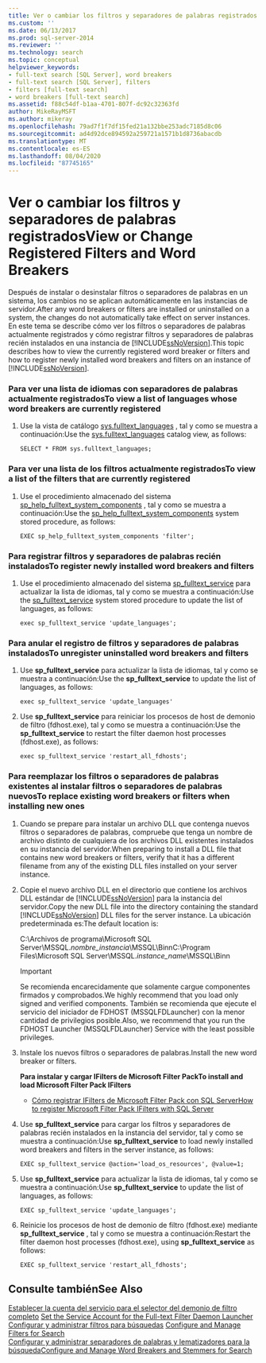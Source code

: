 ```yaml
---
title: Ver o cambiar los filtros y separadores de palabras registrados | Microsoft Docs
ms.custom: ''
ms.date: 06/13/2017
ms.prod: sql-server-2014
ms.reviewer: ''
ms.technology: search
ms.topic: conceptual
helpviewer_keywords:
- full-text search [SQL Server], word breakers
- full-text search [SQL Server], filters
- filters [full-text search]
- word breakers [full-text search]
ms.assetid: f88c54df-b1aa-4701-807f-dc92c32363fd
author: MikeRayMSFT
ms.author: mikeray
ms.openlocfilehash: 79ad7f1f7df15fed21a132bbe253adc7185d8c06
ms.sourcegitcommit: ad4d92dce894592a259721a1571b1d8736abacdb
ms.translationtype: MT
ms.contentlocale: es-ES
ms.lasthandoff: 08/04/2020
ms.locfileid: "87745165"
---
```

# <a name="view-or-change-registered-filters-and-word-breakers"></a><span data-ttu-id="3e23a-102">Ver o cambiar los filtros y separadores de palabras registrados</span><span class="sxs-lookup"><span data-stu-id="3e23a-102">View or Change Registered Filters and Word Breakers</span></span>
  <span data-ttu-id="3e23a-103">Después de instalar o desinstalar filtros o separadores de palabras en un sistema, los cambios no se aplican automáticamente en las instancias de servidor.</span><span class="sxs-lookup"><span data-stu-id="3e23a-103">After any word breakers or filters are installed or uninstalled on a system, the changes do not automatically take effect on server instances.</span></span> <span data-ttu-id="3e23a-104">En este tema se describe cómo ver los filtros o separadores de palabras actualmente registrados y cómo registrar filtros y separadores de palabras recién instalados en una instancia de [!INCLUDE[ssNoVersion](../../includes/ssnoversion-md.md)].</span><span class="sxs-lookup"><span data-stu-id="3e23a-104">This topic describes how to view the currently registered word breaker or filters and how to register newly installed word breakers and filters on an instance of [!INCLUDE[ssNoVersion](../../includes/ssnoversion-md.md)].</span></span>  
  
### <a name="to-view-a-list-of-languages-whose-word-breakers-are-currently-registered"></a><span data-ttu-id="3e23a-105">Para ver una lista de idiomas con separadores de palabras actualmente registrados</span><span class="sxs-lookup"><span data-stu-id="3e23a-105">To view a list of languages whose word breakers are currently registered</span></span>  
  
1.  <span data-ttu-id="3e23a-106">Use la vista de catálogo [sys.fulltext_languages](/sql/relational-databases/system-catalog-views/sys-fulltext-languages-transact-sql) , tal y como se muestra a continuación:</span><span class="sxs-lookup"><span data-stu-id="3e23a-106">Use the [sys.fulltext_languages](/sql/relational-databases/system-catalog-views/sys-fulltext-languages-transact-sql) catalog view, as follows:</span></span>  
  
    ```  
    SELECT * FROM sys.fulltext_languages;   
    ```  
  
### <a name="to-view-a-list-of-the-filters-that-are-currently-registered"></a><span data-ttu-id="3e23a-107">Para ver una lista de los filtros actualmente registrados</span><span class="sxs-lookup"><span data-stu-id="3e23a-107">To view a list of the filters that are currently registered</span></span>  
  
1.  <span data-ttu-id="3e23a-108">Use el procedimiento almacenado del sistema [sp_help_fulltext_system_components](/sql/relational-databases/system-stored-procedures/sp-help-fulltext-system-components-transact-sql) , tal y como se muestra a continuación:</span><span class="sxs-lookup"><span data-stu-id="3e23a-108">Use the [sp_help_fulltext_system_components](/sql/relational-databases/system-stored-procedures/sp-help-fulltext-system-components-transact-sql) system stored procedure, as follows:</span></span>  
  
    ```  
    EXEC sp_help_fulltext_system_components 'filter';    
    ```  
  
### <a name="to-register-newly-installed-word-breakers-and-filters"></a><span data-ttu-id="3e23a-109">Para registrar filtros y separadores de palabras recién instalados</span><span class="sxs-lookup"><span data-stu-id="3e23a-109">To register newly installed word breakers and filters</span></span>  
  
1.  <span data-ttu-id="3e23a-110">Use el procedimiento almacenado del sistema [sp_fulltext_service](/sql/relational-databases/system-stored-procedures/sp-fulltext-service-transact-sql) para actualizar la lista de idiomas, tal y como se muestra a continuación:</span><span class="sxs-lookup"><span data-stu-id="3e23a-110">Use the [sp_fulltext_service](/sql/relational-databases/system-stored-procedures/sp-fulltext-service-transact-sql) system stored procedure to update the list of languages, as follows:</span></span>  
  
    ```  
    exec sp_fulltext_service 'update_languages';   
    ```  
  
### <a name="to-unregister-uninstalled-word-breakers-and-filters"></a><span data-ttu-id="3e23a-111">Para anular el registro de filtros y separadores de palabras instalados</span><span class="sxs-lookup"><span data-stu-id="3e23a-111">To unregister uninstalled word breakers and filters</span></span>  
  
1.  <span data-ttu-id="3e23a-112">Use **sp_fulltext_service** para actualizar la lista de idiomas, tal y como se muestra a continuación:</span><span class="sxs-lookup"><span data-stu-id="3e23a-112">Use the **sp_fulltext_service** to update the list of languages, as follows:</span></span>  
  
    ```  
    exec sp_fulltext_service 'update_languages'  
    ```  
  
2.  <span data-ttu-id="3e23a-113">Use **sp_fulltext_service** para reiniciar los procesos de host de demonio de filtro (fdhost.exe), tal y como se muestra a continuación:</span><span class="sxs-lookup"><span data-stu-id="3e23a-113">Use the **sp_fulltext_service** to restart the filter daemon host processes (fdhost.exe), as follows:</span></span>  
  
    ```  
    exec sp_fulltext_service 'restart_all_fdhosts';  
    ```  
  
### <a name="to-replace-existing-word-breakers-or-filters-when-installing-new-ones"></a><span data-ttu-id="3e23a-114">Para reemplazar los filtros o separadores de palabras existentes al instalar filtros o separadores de palabras nuevos</span><span class="sxs-lookup"><span data-stu-id="3e23a-114">To replace existing word breakers or filters when installing new ones</span></span>  
  
1.  <span data-ttu-id="3e23a-115">Cuando se prepare para instalar un archivo DLL que contenga nuevos filtros o separadores de palabras, compruebe que tenga un nombre de archivo distinto de cualquiera de los archivos DLL existentes instalados en su instancia del servidor.</span><span class="sxs-lookup"><span data-stu-id="3e23a-115">When preparing to install a DLL file that contains new word breakers or filters, verify that it has a different filename from any of the existing DLL files installed on your server instance.</span></span>  
  
2.  <span data-ttu-id="3e23a-116">Copie el nuevo archivo DLL en el directorio que contiene los archivos DLL estándar de [!INCLUDE[ssNoVersion](../../includes/ssnoversion-md.md)] para la instancia del servidor.</span><span class="sxs-lookup"><span data-stu-id="3e23a-116">Copy the new DLL file into the directory containing the standard [!INCLUDE[ssNoVersion](../../includes/ssnoversion-md.md)] DLL files for the server instance.</span></span> <span data-ttu-id="3e23a-117">La ubicación predeterminada es:</span><span class="sxs-lookup"><span data-stu-id="3e23a-117">The default location is:</span></span>  
  
     <span data-ttu-id="3e23a-118">C:\Archivos de programa\Microsoft SQL Server\MSSQL.*nombre_instancia*\MSSQL\Binn</span><span class="sxs-lookup"><span data-stu-id="3e23a-118">C:\Program Files\Microsoft SQL Server\MSSQL.*instance_name*\MSSQL\Binn</span></span>  
  
    > [!IMPORTANT]  
    >  <span data-ttu-id="3e23a-119">Se recomienda encarecidamente que solamente cargue componentes firmados y comprobados.</span><span class="sxs-lookup"><span data-stu-id="3e23a-119">We highly recommend that you load only signed and verified components.</span></span> <span data-ttu-id="3e23a-120">También se recomienda que ejecute el servicio del iniciador de FDHOST (MSSQLFDLauncher) con la menor cantidad de privilegios posible.</span><span class="sxs-lookup"><span data-stu-id="3e23a-120">Also, we recommend that you run the FDHOST Launcher (MSSQLFDLauncher) Service with the least possible privileges.</span></span>  
  
3.  <span data-ttu-id="3e23a-121">Instale los nuevos filtros o separadores de palabras.</span><span class="sxs-lookup"><span data-stu-id="3e23a-121">Install the new word breaker or filters.</span></span>  
  
     <span data-ttu-id="3e23a-122">**Para instalar y cargar IFilters de Microsoft Filter Pack**</span><span class="sxs-lookup"><span data-stu-id="3e23a-122">**To install and load Microsoft Filter Pack IFilters**</span></span>  
  
    -   [<span data-ttu-id="3e23a-123">Cómo registrar IFilters de Microsoft Filter Pack con SQL Server</span><span class="sxs-lookup"><span data-stu-id="3e23a-123">How to register Microsoft Filter Pack IFilters with SQL Server</span></span>](https://go.microsoft.com/fwlink/?LinkId=130439)  
  
4.  <span data-ttu-id="3e23a-124">Use **sp_fulltext_service** para cargar los filtros y separadores de palabras recién instalados en la instancia del servidor, tal y como se muestra a continuación:</span><span class="sxs-lookup"><span data-stu-id="3e23a-124">Use **sp_fulltext_service** to load newly installed word breakers and filters in the server instance, as follows:</span></span>  
  
    ```  
    EXEC sp_fulltext_service @action='load_os_resources', @value=1;  
    ```  
  
5.  <span data-ttu-id="3e23a-125">Use **sp_fulltext_service** para actualizar la lista de idiomas, tal y como se muestra a continuación:</span><span class="sxs-lookup"><span data-stu-id="3e23a-125">Use **sp_fulltext_service** to update the list of languages, as follows:</span></span>  
  
    ```  
    EXEC sp_fulltext_service 'update_languages';  
    ```  
  
6.  <span data-ttu-id="3e23a-126">Reinicie los procesos de host de demonio de filtro (fdhost.exe) mediante **sp_fulltext_service** , tal y como se muestra a continuación:</span><span class="sxs-lookup"><span data-stu-id="3e23a-126">Restart the filter daemon host processes (fdhost.exe), using **sp_fulltext_service** as follows:</span></span>  
  
    ```  
    EXEC sp_fulltext_service 'restart_all_fdhosts';   
    ```  
  
## <a name="see-also"></a><span data-ttu-id="3e23a-127">Consulte también</span><span class="sxs-lookup"><span data-stu-id="3e23a-127">See Also</span></span>  
 <span data-ttu-id="3e23a-128">[Establecer la cuenta del servicio para el selector del demonio de filtro completo](set-the-service-account-for-the-full-text-filter-daemon-launcher.md) </span><span class="sxs-lookup"><span data-stu-id="3e23a-128">[Set the Service Account for the Full-text Filter Daemon Launcher](set-the-service-account-for-the-full-text-filter-daemon-launcher.md) </span></span>  
 <span data-ttu-id="3e23a-129">[Configurar y administrar filtros para búsquedas](configure-and-manage-filters-for-search.md) </span><span class="sxs-lookup"><span data-stu-id="3e23a-129">[Configure and Manage Filters for Search](configure-and-manage-filters-for-search.md) </span></span>  
 [<span data-ttu-id="3e23a-130">Configurar y administrar separadores de palabras y lematizadores para la búsqueda</span><span class="sxs-lookup"><span data-stu-id="3e23a-130">Configure and Manage Word Breakers and Stemmers for Search</span></span>](configure-and-manage-word-breakers-and-stemmers-for-search.md)  
  
  
